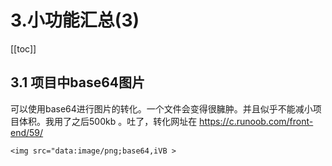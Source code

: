 #  3.小功能汇总(3)



[[toc]]





## 3.1 项目中base64图片

可以使用base64进行图片的转化。一个文件会变得很臃肿。并且似乎不能减小项目体积。我用了之后500kb 。吐了，转化网址在 https://c.runoob.com/front-end/59/

```
<img src="data:image/png;base64,iVB >
```

